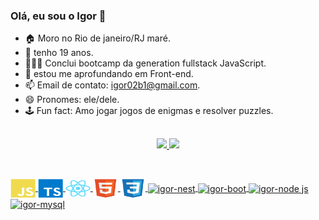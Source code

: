 ### Olá, eu sou o Igor 👾

- 🏠 Moro no Rio de janeiro/RJ maré.
- 🤔 tenho 19 anos.
- 👨🏼‍💻 Conclui bootcamp da generation fullstack JavaScript.
- 💬 estou me aprofundando em Front-end.
- 📫 Email de contato: igor02b1@gmail.com.
- 😄 Pronomes: ele/dele.
- 🕹 Fun fact: Amo jogar jogos de enigmas e resolver puzzles.

##

<div align="center">
  <a href="https://github.com/igor02b1">
  <img height="180em" src="https://github-readme-stats.vercel.app/api?username=igor02b1&show_icons=true&theme=dar&include_all_commits=true&count_private=true"/>
  <img height="180em" src="https://github-readme-stats.vercel.app/api/top-langs/?username=igor02b1&layout=compact&langs_count=7&theme=dark"/>
</div>

##

<div style="display: inline_block"><br>
  <img align="center" alt="igor-Js" height="30" width="40" src="https://raw.githubusercontent.com/devicons/devicon/master/icons/javascript/javascript-plain.svg">
  <img align="center" alt="igor-Ts" height="30" width="40" src="https://raw.githubusercontent.com/devicons/devicon/master/icons/typescript/typescript-plain.svg">
  <img align="center" alt="igor-React" height="30" width="40" src="https://raw.githubusercontent.com/devicons/devicon/master/icons/react/react-original.svg">
  <img align="center" alt="igor-HTML" height="30" width="40" src="https://raw.githubusercontent.com/devicons/devicon/master/icons/html5/html5-original.svg">
  <img align="center" alt="igor-CSS" height="30" width="40" src="https://raw.githubusercontent.com/devicons/devicon/master/icons/css3/css3-original.svg">
  <img align="center" alt="igor-nest" height="30" width="40" src="https://cdn.jsdelivr.net/gh/devicons/devicon/icons/nestjs/nestjs-plain.svg">
  <img align="center" alt="igor-boot" height="30" width="40" src="https://cdn.jsdelivr.net/gh/devicons/devicon/icons/bootstrap/bootstrap-original.svg">
  <img align="center" alt="igor-node js" height="30" width="40" src="https://cdn.jsdelivr.net/gh/devicons/devicon/icons/nodejs/nodejs-plain-wordmark.svg">
  <img align="center" alt="igor-mysql" height="30" width="40" src="https://cdn.jsdelivr.net/gh/devicons/devicon/icons/mysql/mysql-original.svg">
  
  
